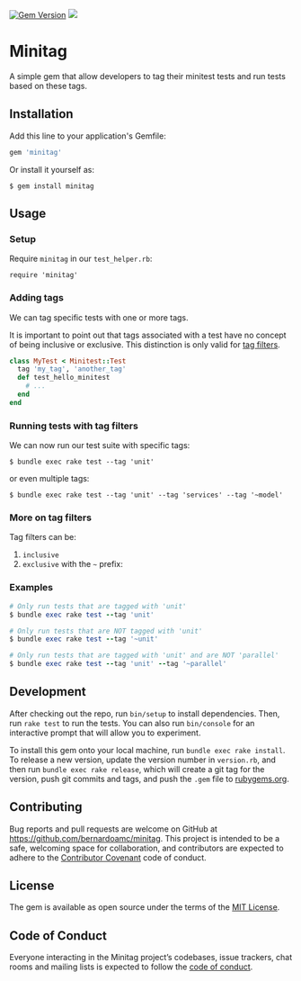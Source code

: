 [![Gem Version](https://badge.fury.io/rb/minitag.svg)](https://badge.fury.io/rb/minitag) [![](https://github.com/bernardoamc/minitag/workflows/continuous-integration/badge.svg)](https://github.com/bernardoamc/minitag/actions?query=workflow%3Acontinuous-integration)

# Minitag

A simple gem that allow developers to tag their minitest tests and run tests
based on these tags.

## Installation

Add this line to your application's Gemfile:

```ruby
gem 'minitag'
```

Or install it yourself as:

```
$ gem install minitag
```

## Usage

### Setup

Require `minitag` in our `test_helper.rb`:

`require 'minitag'`

### Adding tags

We can tag specific tests with one or more tags.

It is important to point out that tags associated with a test have no concept of being inclusive or exclusive. This distinction is only valid for [tag filters](#running-tests-with-tag-filters).

```rb
class MyTest < Minitest::Test
  tag 'my_tag', 'another_tag'
  def test_hello_minitest
    # ...
  end
end
```

### Running tests with tag filters

We can now run our test suite with specific tags:

`$ bundle exec rake test --tag 'unit'`

or even multiple tags:

`$ bundle exec rake test --tag 'unit' --tag 'services' --tag '~model'`

### More on tag filters

Tag filters can be:
  1. `inclusive`
  2. `exclusive` with the `~` prefix:

### Examples
```rb
# Only run tests that are tagged with 'unit'
$ bundle exec rake test --tag 'unit'

# Only run tests that are NOT tagged with 'unit'
$ bundle exec rake test --tag '~unit'

# Only run tests that are tagged with 'unit' and are NOT 'parallel'
$ bundle exec rake test --tag 'unit' --tag '~parallel'
```

## Development

After checking out the repo, run `bin/setup` to install dependencies. Then, run `rake test` to run the tests. You can also run `bin/console` for an interactive prompt that will allow you to experiment.

To install this gem onto your local machine, run `bundle exec rake install`. To release a new version, update the version number in `version.rb`, and then run `bundle exec rake release`, which will create a git tag for the version, push git commits and tags, and push the `.gem` file to [rubygems.org](https://rubygems.org).

## Contributing

Bug reports and pull requests are welcome on GitHub at https://github.com/bernardoamc/minitag. This project is intended to be a safe, welcoming space for collaboration, and contributors are expected to adhere to the [Contributor Covenant](http://contributor-covenant.org) code of conduct.

## License

The gem is available as open source under the terms of the [MIT License](https://opensource.org/licenses/MIT).

## Code of Conduct

Everyone interacting in the Minitag project’s codebases, issue trackers, chat rooms and mailing lists is expected to follow the [code of conduct](https://github.com/bernardoamc/minitag/blob/master/CODE_OF_CONDUCT.md).
